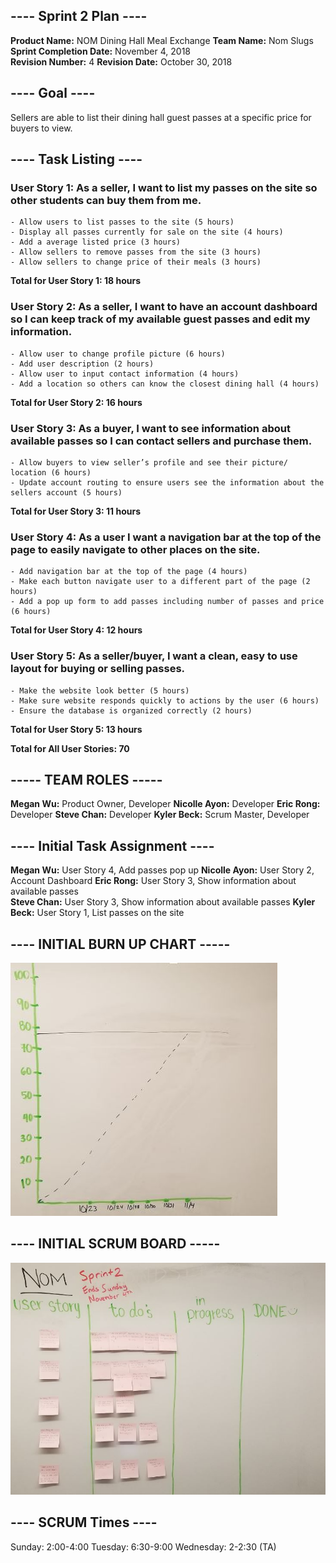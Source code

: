## ---- Sprint 2 Plan ----
**Product Name:** NOM Dining Hall Meal Exchange
**Team Name:** Nom Slugs
**Sprint Completion Date:** November 4, 2018        
**Revision Number:** 4
**Revision Date:** October 30, 2018


## ---- Goal ---- 
Sellers are able to list their dining hall guest passes at a specific price for buyers to view.

## ---- Task Listing ----
### User Story 1: As a seller, I want to list my passes on the site so other students can buy them from me.
	- Allow users to list passes to the site (5 hours)
	- Display all passes currently for sale on the site (4 hours) 
	- Add a average listed price (3 hours)
	- Allow sellers to remove passes from the site (3 hours)
	- Allow sellers to change price of their meals (3 hours)
**Total for User Story 1: 18 hours**
### User Story 2: As a seller, I want to have an account dashboard so I can keep track of my available guest passes and edit my information.
	- Allow user to change profile picture (6 hours)
	- Add user description (2 hours)
	- Allow user to input contact information (4 hours)
	- Add a location so others can know the closest dining hall (4 hours)
**Total for User Story 2: 16 hours**
### User Story 3: As a buyer, I want to see information about available passes so I can contact sellers and purchase them.
	- Allow buyers to view seller’s profile and see their picture/ location (6 hours)
	- Update account routing to ensure users see the information about the sellers account (5 hours)
**Total for User Story 3: 11 hours**
### User Story 4: As a user I want a navigation bar at the top of the page to easily navigate to other places on the site.
	- Add navigation bar at the top of the page (4 hours)
	- Make each button navigate user to a different part of the page (2 hours)
	- Add a pop up form to add passes including number of passes and price (6 hours)
**Total for User Story 4: 12 hours**
### User Story 5: As a seller/buyer, I want a clean, easy to use layout for buying or selling passes.
	- Make the website look better (5 hours)
	- Make sure website responds quickly to actions by the user (6 hours) 
	- Ensure the database is organized correctly (2 hours)
**Total for User Story 5: 13 hours**


**Total for All User Stories: 70**


## ----- TEAM ROLES -----
**Megan Wu:**       Product Owner, Developer
**Nicolle Ayon:**   Developer
**Eric Rong:**       Developer
**Steve Chan:**     Developer
**Kyler Beck:**     Scrum Master, Developer

## ---- Initial Task Assignment ----
**Megan Wu:**        User Story 4, Add passes pop up
**Nicolle Ayon:**    User Story 2, Account Dashboard
**Eric Rong:**        User Story 3, Show information about available passes    
**Steve Chan:**      User Story 3, Show information about available passes
**Kyler Beck:**      User Story 1, List passes on the site


## ---- INITIAL BURN UP CHART -----
![sprint_2_burn_up_2](sprint_2_burn_up_2.JPG)

## ---- INITIAL SCRUM BOARD -----
![sprint_2_scrum_board_2](sprint_2_scrum_board_2.JPG)

## ---- SCRUM Times ----
Sunday: 2:00-4:00
Tuesday: 6:30-9:00
Wednesday: 2-2:30 (TA)
